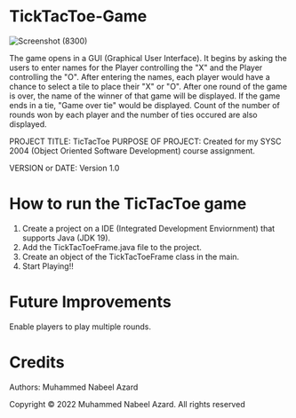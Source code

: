 # TickTacToe-Game

![Screenshot (8300)](https://github.com/na2099/TickTacToe-Game/assets/117410124/b458f67d-cc0e-43c0-ab8f-9b736c9fb7da)


The game opens in a GUI (Graphical User Interface). It begins by asking the users to enter names for the Player controlling the "X" and the Player controlling the "O". After entering the names, each player would have a chance to select a tile to place their "X" or "O". After one round of the game is over, the name of the winner of that game will be displayed. If the game ends in a tie, "Game over tie" would be displayed. Count of the number of rounds won by each player and the number of ties occured are also displayed.

PROJECT TITLE: TicTacToe
PURPOSE OF PROJECT: Created for my SYSC 2004 (Object Oriented Software Development) course assignment.

VERSION or DATE: Version 1.0

# How to run the TicTacToe game 
1. Create a project on a IDE (Integrated Development Enviornment) that supports Java (JDK 19).
2. Add the TickTacToeFrame.java file to the project.
3. Create an object of the TickTacToeFrame class in the main.
4. Start Playing!!

# Future Improvements
Enable players to play multiple rounds.


# Credits
Authors: Muhammed Nabeel Azard

Copyright © 2022 Muhammed Nabeel Azard. All rights reserved
